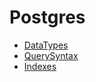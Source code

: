 # Postgres

- [DataTypes](https://www.postgresql.org/docs/current/datatype.html)
- [QuerySyntax](https://www.postgresql.org/docs/current/sql-syntax.html)
- [Indexes](https://www.postgresql.org/docs/current/indexes.html%C2%A0)
